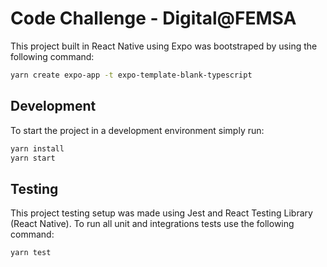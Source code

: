 # Code Challenge - Digital@FEMSA

This project built in React Native using Expo was bootstraped by using the following command:
```bash
yarn create expo-app -t expo-template-blank-typescript
```

## Development

To start the project in a development environment simply run:
```bash
yarn install
yarn start
```

## Testing

This project testing setup was made using Jest and React Testing Library (React Native). To run all unit and integrations tests use the following command:
```
yarn test
```